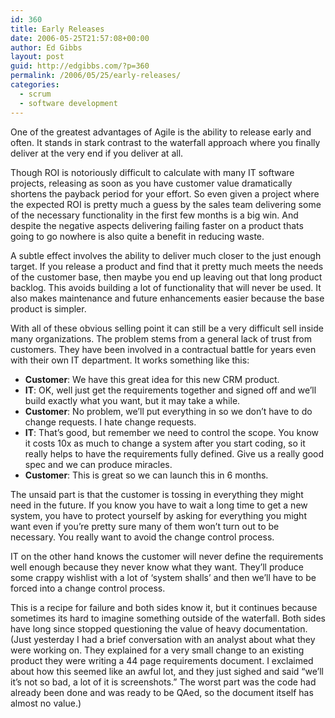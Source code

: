 ```yaml
---
id: 360
title: Early Releases
date: 2006-05-25T21:57:08+00:00
author: Ed Gibbs
layout: post
guid: http://edgibbs.com/?p=360
permalink: /2006/05/25/early-releases/
categories:
  - scrum
  - software development
---
```

One of the greatest advantages of Agile is the ability to release early and often. It stands in stark contrast to the waterfall approach where you finally deliver at the very end if you deliver at all.

Though ROI is notoriously difficult to calculate with many IT software projects, releasing as soon as you have customer value dramatically shortens the payback period for your effort. So even given a project where the expected ROI is pretty much a guess by the sales team delivering some of the necessary functionality in the first few months is a big win. And despite the negative aspects delivering failing faster on a product thats going to go nowhere is also quite a benefit in reducing waste.

A subtle effect involves the ability to deliver much closer to the just enough target. If you release a product and find that it pretty much meets the needs of the customer base, then maybe you end up leaving out that long product backlog. This avoids building a lot of functionality that will never be used. It also makes maintenance and future enhancements easier because the base product is simpler.

With all of these obvious selling point it can still be a very difficult sell inside many organizations. The problem stems from a general lack of trust from customers. They have been involved in a contractual battle for years even with their own IT department. It works something like this:

  * **Customer**: We have this great idea for this new CRM product.
  * **IT**: OK, well just get the requirements together and signed off and we&#8217;ll build exactly what you want, but it may take a while.
  * **Customer**: No problem, we&#8217;ll put everything in so we don&#8217;t have to do change requests. I hate change requests.
  * **IT**: That&#8217;s good, but remember we need to control the scope. You know it costs 10x as much to change a system after you start coding, so it really helps to have the requirements fully defined. Give us a really good spec and we can produce miracles.
  * **Customer**: This is great so we can launch this in 6 months.

The unsaid part is that the customer is tossing in everything they might need in the future. If you know you have to wait a long time to get a new system, you have to protect yourself by asking for everything you might want even if you&#8217;re pretty sure many of them won&#8217;t turn out to be necessary. You really want to avoid the change control process.

IT on the other hand knows the customer will never define the requirements well enough because they never know what they want. They&#8217;ll produce some crappy wishlist with a lot of &#8216;system shalls&#8217; and then we&#8217;ll have to be forced into a change control process.

This is a recipe for failure and both sides know it, but it continues because sometimes its hard to imagine something outside of the waterfall. Both sides have long since stopped questioning the value of heavy documentation. (Just yesterday I had a brief conversation with an analyst about what they were working on. They explained for a very small change to an existing product they were writing a 44 page requirements document. I exclaimed about how this seemed like an awful lot, and they just sighed and said &#8220;we&#8217;ll it&#8217;s not so bad, a lot of it is screenshots.&#8221; The worst part was the code had already been done and was ready to be QAed, so the document itself has almost no value.)
